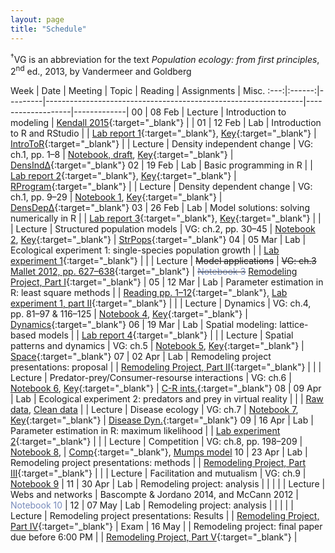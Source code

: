 ```yaml
---
layout: page
title: "Schedule"
---
```


<style>
.content {
  padding-top:    4rem;
  padding-bottom: 4rem;
}

@media (min-width: 48em) {
  .content {
    max-width: 50rem;
    margin-left: 16rem;
    margin-right: 2rem;
  }
}

@media (min-width: 64em) {
  .content {
    margin-left: 18rem;
    margin-right: 4rem;
  }
}
</style>

<sup>&#8224;</sup>VG is an abbreviation for the text *Population ecology: from first principles*, 2<sup>nd</sup> ed., 2013, by Vandermeer and Goldberg

Week |  Date  | Meeting |     Topic                                                      | Reading           | Assignments | Misc.
:---:|:------:|---------|----------------------------------------------------------------|-------------------|-------------|
00   | 08 Feb | Lecture | Introduction to modeling                                       | [Kendall 2015](http://onlinelibrary.wiley.com/doi/10.1890/14-2080.1/abstract){:target="_blank"}  | |
01   | 12 Feb |   Lab   | Introduction to R and RStudio                                  |                     | [Lab report 1](../Assignments/LabReports/LabReport_1.nb.html){:target="_blank"}, [Key](../Assignments/LabReports/LabReport_1_key.html){:target="_blank"} | [IntroToR](../Presentations/Lab1_IntroToR.html){:target="_blank"}
     |        | Lecture | Density independent change                                     | VG: ch.1, pp. 1–8   | [Notebook, draft](../Assignments/LectureNotebooks/Ch1_draft_Notebook), [Key](../Assignments/LectureNotebooks/Ch1Draft_Notebook_key.html){:target="_blank"} | [DensInd&Delta;](../Presentations/Lec02_03_DensIndGrowth.html){:target="_blank"}
02   | 19 Feb |   Lab   | Basic programming in R                                         |                     | [Lab report 2](../Assignments/LabReports/LabReport_2.nb.html){:target="_blank"}, [Key](../Assignments/LabReports/LabReport_2_key.html){:target="_blank"} | [RProgram](../Presentations/Lab02_ProgrammingR.html){:target="_blank"}
     |        | Lecture | Density dependent change                                       | VG: ch.1, pp. 9–29  | [Notebook 1](../Assignments/LectureNotebooks/Ch1_Notebook), [Key](../Assignments/LectureNotebooks/Ch1_Notebook_key.html){:target="_blank"}  | [DensDep&Delta;](../Presentations/Lec04_05_DensDep.html){:target="_blank"}
03   | 26 Feb |   Lab   | Model solutions: solving numerically in R                      |                     | [Lab report 3](../Assignments/LabReports/LabReport_3.html){:target="_blank"}, [Key](../Assignments/LabReports/LabReport_3_key.html){:target="_blank"} |
     |        | Lecture | Structured population models                                   | VG: ch.2, pp. 30–45 | [Notebook 2](../Assignments/LectureNotebooks/Ch2_Notebook), [Key](../Assignments/LectureNotebooks/Ch2_Notebook_key.html){:target="_blank"}   | [StrPops](../Presentations/Lec06_07_StrPops.html){:target="_blank"}
04   | 05 Mar |   Lab   | Ecological experiment 1: single-species population growth      |                     | [Lab experiment 1](../Assignments/LabExperiments/LabExperiment1.html){:target="_blank"} |
     |        | Lecture | ~~Model applications~~                                         | ~~VG: ch.3~~ [Mallet 2012, pp. 627–638](https://mallet.oeb.harvard.edu/files/malletlab/files/mallet_the_struggle_2012.pdf){:target="_blank"} | ~~<span style="color:#788bbb">Notebook 3</span>~~ [Remodeling Project, Part I](../Assignments/RemodelingProject/RemodelingPrject_LitSearch.html){:target="_blank"} |
05   | 12 Mar |   Lab   | Parameter estimation in R: least square methods                |                     | [Reading pp. 1–12](../Misc/Bonsall_and_Hassell_2005.pdf){:target="_blank"}, [Lab experiment 1, part II](../Assignments/LabExperiments/LabExperiment1Part2.html){:target="_blank"} |
     |        | Lecture | Dynamics                                                       | VG: ch.4, pp. 81–97 & 116–125 | [Notebook 4](../Assignments/LectureNotebooks/Ch4_Notebook), [Key](../Assignments/LectureNotebooks/Ch4_Notebook_key.html){:target="_blank"} | [Dynamics](../Presentations/Lec10_11_Dynamics.html){:target="_blank"}
06   | 19 Mar |   Lab   | Spatial modeling: lattice-based models                         |                     | [Lab report 4](../Assignments/LabReports/LabReport_4.html){:target="_blank"} |
     |        | Lecture | Spatial patterns and dynamics                                  | VG: ch.5            | [Notebook 5](../Assignments/LectureNotebooks/Ch5_Notebook), [Key](../Assignments/LectureNotebooks/Ch5_Notebook_key.html){:target="_blank"} | [Space](../Presentations/Lec12_13_Space.html){:target="_blank"}
07   | 02 Apr |   Lab   | Remodeling project presentations: proposal                     |                     | [Remodeling Project, Part II](../Assignments/RemodelingProject/RemodelingPrject_ProposalPres.html){:target="_blank"} |
     |        | Lecture | Predator-prey/Consumer-resourse interactions                   | VG: ch.6            | [Notebook 6](../Assignments/LectureNotebooks/Ch6_Notebook), [Key](../Assignments/LectureNotebooks/Ch6_Notebook_key.html){:target="_blank"} | [C-R ints.](../Presentations/Lec14_15_PredatorPrey.html){:target="_blank"}
08   | 09 Apr |   Lab   | Ecological experiment 2: predators and prey in virtual reality |                     | | [Raw data](../Assignments/LabExperiments/Experiment2/Pigmemberment_Raw.zip), [Clean data](../Assignments/LabExperiments/Experiment2/Pigmemberment_Clean.zip)
     |        | Lecture | Disease ecology		           	                             | VG: ch.7            | [Notebook 7](../Assignments/LectureNotebooks/Ch7_Notebook), [Key](../Assignments/LectureNotebooks/Ch7_Notebook_key.html){:target="_blank"} | [Disease Dyn.](../Presentations/Lec16_17_Disease.html){:target="_blank"}
09   | 16 Apr |   Lab   | Parameter estimation in R: maximum likelihood                  |                     |  [Lab experiment 2](../Assignments/LabExperiments/Experiment2/LabExperiment2.html){:target="_blank"} |
     |        | Lecture | Competition  				                                     | VG: ch.8, pp. 198–209 | [Notebook 8](../Assignments/LectureNotebooks/Ch8_Notebook), | [Comp](../Presentations/Lec18_19_Competition){:target="_blank"}, [Mumps model](https://www.ncbi.nlm.nih.gov/pmc/articles/PMC5800133/pdf/ijerph-15-00033.pdf)
10   | 23 Apr |   Lab   | Remodeling project presentations: methods                      |                     | [Remodeling Project, Part III](../Assignments/RemodelingProject/RemodelingProject_Methods.html){:target="_blank"} |
     |        | Lecture | Facilitation and mutualism                                     | VG: ch.9            | [Notebook 9](../Assignments/LectureNotebooks/Ch9_Notebook) |
11   | 30 Apr |   Lab   | Remodeling project: analysis                                   |                     | |
     |        | Lecture | Webs and networks                        		                 | Bascompte & Jordano 2014, and McCann 2012              | <span style="color:#788bbb">Notebook 10</span> |
12   | 07 May |   Lab   | Remodeling project: analysis                                   |                     | |
     |        | Lecture | Remodeling project presentations: Results                      |                     | [Remodeling Project, Part IV](../Assignments/RemodelingProject/RemodelingProject_Results.html){:target="_blank"} |
Exam | 16 May |         | Remodeling project: final paper due before 6:00 PM             |                     | [Remodeling Project, Part V](../Assignments/RemodelingProject/RemodelingProject_Paper.html){:target="_blank"} |
